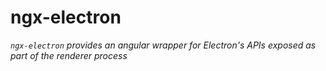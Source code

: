 # ngx-electron

_`ngx-electron` provides an angular wrapper for Electron's APIs exposed as part of the renderer process_


